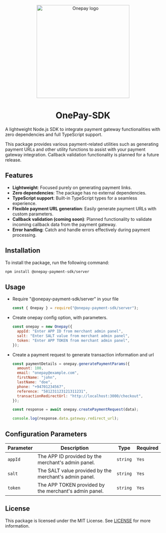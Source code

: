 <p align="center">
   <img alt="Onepay logo" src="https://www.onepay.lk/assets/Images/Onepay-PG-Logo.png" width=300 >
  </a>
</p>

<h1 align="center">OnePay-SDK</h1>

A lightweight Node.js SDK to integrate payment gateway functionalities with zero dependencies and full TypeScript support.

This package provides various payment-related utilities such as generating payment URLs and other utility functions to assist with your payment gateway integration. Callback validation functionality is planned for a future release.

## Features

- **Lightweight**: Focused purely on generating payment links.
- **Zero dependencies**: The package has no external dependencies.
- **TypeScript support**: Built-in TypeScript types for a seamless experience.
- **Flexible payment URL generation**: Easily generate payment URLs with custom parameters.
- **Callback validation (coming soon)**: Planned functionality to validate incoming callback data from the payment gateway.
- **Error handling**: Catch and handle errors effectively during payment processing.

## Installation

To install the package, run the following command:

```bash
npm install @onepay-payment-sdk/server
```

## Usage

- Require "@onepay-payment-sdk/server" in your file

  ```js
  const { Onepay } = require("@onepay-payment-sdk/server");
  ```

- Create onepay config option, with parameters.

  ```js
  const onepay = new Onepay({
    appId: "Enter APP ID from merchant admin panel",
    salt: "Enter SALT value from merchant admin panel",
    token: "Enter APP TOKEN from merchant admin panel",
  });
  ```

- Create a payment request to generate transaction information and url

  ```js
  const paymentDetails = onepay.generatePaymentParams({
    amount: 100,
    email: "onepay@example.com",
    firstName: "john",
    lastName: "doe",
    phone: "+94701234567",
    reference: "581231123121311231",
    transactionRedirectUrl: "http://localhost:3000/checkout",
  });

  const response = await onepay.createPaymentRequest(data);

  console.log(response.data.gateway.redirect_url);
  ```

## Configuration Parameters

| Parameter | Description                                            | Type     | Required |
| --------- | ------------------------------------------------------ | -------- | -------- |
| `appId`   | The APP ID provided by the merchant's admin panel.     | `string` | `Yes`    |
| `salt`    | The SALT value provided by the merchant's admin panel. | `string` | `Yes`    |
| `token`   | The APP TOKEN provided by the merchant's admin panel.  | `string` | `Yes`    |

## License

This package is licensed under the MIT License. See [LICENSE](/LICENSE) for more information.
